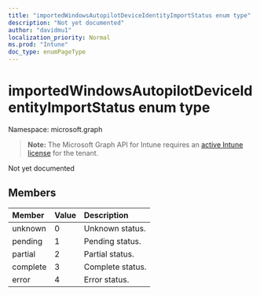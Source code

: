 ```yaml
---
title: "importedWindowsAutopilotDeviceIdentityImportStatus enum type"
description: "Not yet documented"
author: "davidmu1"
localization_priority: Normal
ms.prod: "Intune"
doc_type: enumPageType
---
```


# importedWindowsAutopilotDeviceIdentityImportStatus enum type

Namespace: microsoft.graph

> **Note:** The Microsoft Graph API for Intune requires an [active Intune license](https://go.microsoft.com/fwlink/?linkid=839381) for the tenant.

Not yet documented

## Members
|Member|Value|Description|
|:---|:---|:---|
|unknown|0|Unknown status.|
|pending|1|Pending status.|
|partial|2|Partial status.|
|complete|3|Complete status.|
|error|4|Error status.|




